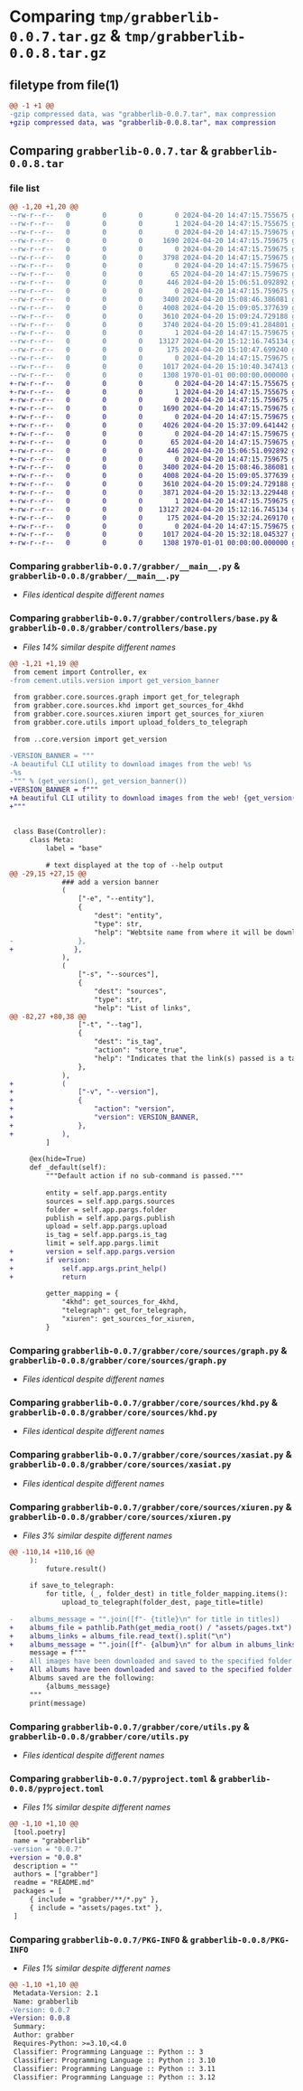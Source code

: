 # Comparing `tmp/grabberlib-0.0.7.tar.gz` & `tmp/grabberlib-0.0.8.tar.gz`

## filetype from file(1)

```diff
@@ -1 +1 @@
-gzip compressed data, was "grabberlib-0.0.7.tar", max compression
+gzip compressed data, was "grabberlib-0.0.8.tar", max compression
```

## Comparing `grabberlib-0.0.7.tar` & `grabberlib-0.0.8.tar`

### file list

```diff
@@ -1,20 +1,20 @@
--rw-r--r--   0        0        0        0 2024-04-20 14:47:15.755675 grabberlib-0.0.7/README.md
--rw-r--r--   0        0        0        1 2024-04-20 14:47:15.755675 grabberlib-0.0.7/assets/pages.txt
--rw-r--r--   0        0        0        0 2024-04-20 14:47:15.759675 grabberlib-0.0.7/grabber/__init__.py
--rw-r--r--   0        0        0     1690 2024-04-20 14:47:15.759675 grabberlib-0.0.7/grabber/__main__.py
--rw-r--r--   0        0        0        0 2024-04-20 14:47:15.759675 grabberlib-0.0.7/grabber/controllers/__init__.py
--rw-r--r--   0        0        0     3798 2024-04-20 14:47:15.759675 grabberlib-0.0.7/grabber/controllers/base.py
--rw-r--r--   0        0        0        0 2024-04-20 14:47:15.759675 grabberlib-0.0.7/grabber/core/__init__.py
--rw-r--r--   0        0        0       65 2024-04-20 14:47:15.759675 grabberlib-0.0.7/grabber/core/exc.py
--rw-r--r--   0        0        0      446 2024-04-20 15:06:51.092892 grabberlib-0.0.7/grabber/core/settings.py
--rw-r--r--   0        0        0        0 2024-04-20 14:47:15.759675 grabberlib-0.0.7/grabber/core/sources/__init__.py
--rw-r--r--   0        0        0     3400 2024-04-20 15:08:46.386081 grabberlib-0.0.7/grabber/core/sources/graph.py
--rw-r--r--   0        0        0     4008 2024-04-20 15:09:05.377639 grabberlib-0.0.7/grabber/core/sources/khd.py
--rw-r--r--   0        0        0     3610 2024-04-20 15:09:24.729188 grabberlib-0.0.7/grabber/core/sources/xasiat.py
--rw-r--r--   0        0        0     3740 2024-04-20 15:09:41.284801 grabberlib-0.0.7/grabber/core/sources/xiuren.py
--rw-r--r--   0        0        0        1 2024-04-20 14:47:15.759675 grabberlib-0.0.7/grabber/core/sources/yellow.py
--rw-r--r--   0        0        0    13127 2024-04-20 15:12:16.745134 grabberlib-0.0.7/grabber/core/utils.py
--rw-r--r--   0        0        0      175 2024-04-20 15:10:47.699240 grabberlib-0.0.7/grabber/core/version.py
--rw-r--r--   0        0        0        0 2024-04-20 14:47:15.759675 grabberlib-0.0.7/grabber/templates/__init__.py
--rw-r--r--   0        0        0     1017 2024-04-20 15:10:40.347413 grabberlib-0.0.7/pyproject.toml
--rw-r--r--   0        0        0     1308 1970-01-01 00:00:00.000000 grabberlib-0.0.7/PKG-INFO
+-rw-r--r--   0        0        0        0 2024-04-20 14:47:15.755675 grabberlib-0.0.8/README.md
+-rw-r--r--   0        0        0        1 2024-04-20 14:47:15.755675 grabberlib-0.0.8/assets/pages.txt
+-rw-r--r--   0        0        0        0 2024-04-20 14:47:15.759675 grabberlib-0.0.8/grabber/__init__.py
+-rw-r--r--   0        0        0     1690 2024-04-20 14:47:15.759675 grabberlib-0.0.8/grabber/__main__.py
+-rw-r--r--   0        0        0        0 2024-04-20 14:47:15.759675 grabberlib-0.0.8/grabber/controllers/__init__.py
+-rw-r--r--   0        0        0     4026 2024-04-20 15:37:09.641442 grabberlib-0.0.8/grabber/controllers/base.py
+-rw-r--r--   0        0        0        0 2024-04-20 14:47:15.759675 grabberlib-0.0.8/grabber/core/__init__.py
+-rw-r--r--   0        0        0       65 2024-04-20 14:47:15.759675 grabberlib-0.0.8/grabber/core/exc.py
+-rw-r--r--   0        0        0      446 2024-04-20 15:06:51.092892 grabberlib-0.0.8/grabber/core/settings.py
+-rw-r--r--   0        0        0        0 2024-04-20 14:47:15.759675 grabberlib-0.0.8/grabber/core/sources/__init__.py
+-rw-r--r--   0        0        0     3400 2024-04-20 15:08:46.386081 grabberlib-0.0.8/grabber/core/sources/graph.py
+-rw-r--r--   0        0        0     4008 2024-04-20 15:09:05.377639 grabberlib-0.0.8/grabber/core/sources/khd.py
+-rw-r--r--   0        0        0     3610 2024-04-20 15:09:24.729188 grabberlib-0.0.8/grabber/core/sources/xasiat.py
+-rw-r--r--   0        0        0     3871 2024-04-20 15:32:13.229448 grabberlib-0.0.8/grabber/core/sources/xiuren.py
+-rw-r--r--   0        0        0        1 2024-04-20 14:47:15.759675 grabberlib-0.0.8/grabber/core/sources/yellow.py
+-rw-r--r--   0        0        0    13127 2024-04-20 15:12:16.745134 grabberlib-0.0.8/grabber/core/utils.py
+-rw-r--r--   0        0        0      175 2024-04-20 15:32:24.269170 grabberlib-0.0.8/grabber/core/version.py
+-rw-r--r--   0        0        0        0 2024-04-20 14:47:15.759675 grabberlib-0.0.8/grabber/templates/__init__.py
+-rw-r--r--   0        0        0     1017 2024-04-20 15:32:18.045327 grabberlib-0.0.8/pyproject.toml
+-rw-r--r--   0        0        0     1308 1970-01-01 00:00:00.000000 grabberlib-0.0.8/PKG-INFO
```

### Comparing `grabberlib-0.0.7/grabber/__main__.py` & `grabberlib-0.0.8/grabber/__main__.py`

 * *Files identical despite different names*

### Comparing `grabberlib-0.0.7/grabber/controllers/base.py` & `grabberlib-0.0.8/grabber/controllers/base.py`

 * *Files 14% similar despite different names*

```diff
@@ -1,21 +1,19 @@
 from cement import Controller, ex
-from cement.utils.version import get_version_banner
 
 from grabber.core.sources.graph import get_for_telegraph
 from grabber.core.sources.khd import get_sources_for_4khd
 from grabber.core.sources.xiuren import get_sources_for_xiuren
 from grabber.core.utils import upload_folders_to_telegraph
 
 from ..core.version import get_version
 
-VERSION_BANNER = """
-A beautiful CLI utility to download images from the web! %s
-%s
-""" % (get_version(), get_version_banner())
+VERSION_BANNER = f"""
+A beautiful CLI utility to download images from the web! {get_version()}
+"""
 
 
 class Base(Controller):
     class Meta:
         label = "base"
 
         # text displayed at the top of --help output
@@ -29,15 +27,15 @@
             ### add a version banner
             (
                 ["-e", "--entity"],
                 {
                     "dest": "entity",
                     "type": str,
                     "help": "Webtsite name from where it will be download",
-                },
+               },
             ),
             (
                 ["-s", "--sources"],
                 {
                     "dest": "sources",
                     "type": str,
                     "help": "List of links",
@@ -82,27 +80,38 @@
                 ["-t", "--tag"],
                 {
                     "dest": "is_tag",
                     "action": "store_true",
                     "help": "Indicates that the link(s) passed is a tag in which the posts are paginated",
                 },
             ),
+            (
+                ["-v", "--version"],
+                {
+                    "action": "version",
+                    "version": VERSION_BANNER,
+                },
+            ),
         ]
 
     @ex(hide=True)
     def _default(self):
         """Default action if no sub-command is passed."""
 
         entity = self.app.pargs.entity
         sources = self.app.pargs.sources
         folder = self.app.pargs.folder
         publish = self.app.pargs.publish
         upload = self.app.pargs.upload
         is_tag = self.app.pargs.is_tag
         limit = self.app.pargs.limit
+        version = self.app.pargs.version
+        if version:
+            self.app.args.print_help()
+            return
 
         getter_mapping = {
             "4khd": get_sources_for_4khd,
             "telegraph": get_for_telegraph,
             "xiuren": get_sources_for_xiuren,
         }
```

### Comparing `grabberlib-0.0.7/grabber/core/sources/graph.py` & `grabberlib-0.0.8/grabber/core/sources/graph.py`

 * *Files identical despite different names*

### Comparing `grabberlib-0.0.7/grabber/core/sources/khd.py` & `grabberlib-0.0.8/grabber/core/sources/khd.py`

 * *Files identical despite different names*

### Comparing `grabberlib-0.0.7/grabber/core/sources/xasiat.py` & `grabberlib-0.0.8/grabber/core/sources/xasiat.py`

 * *Files identical despite different names*

### Comparing `grabberlib-0.0.7/grabber/core/sources/xiuren.py` & `grabberlib-0.0.8/grabber/core/sources/xiuren.py`

 * *Files 3% similar despite different names*

```diff
@@ -110,14 +110,16 @@
     ):
         future.result()
 
     if save_to_telegraph:
         for title, (_, folder_dest) in title_folder_mapping.items():
             upload_to_telegraph(folder_dest, page_title=title)
 
-    albums_message = "".join([f"- {title}\n" for title in titles])
+    albums_file = pathlib.Path(get_media_root() / "assets/pages.txt")
+    albums_links = albums_file.read_text().split("\n")
+    albums_message = "".join([f"- {album}\n" for album in albums_links])
     message = f"""
-    All images have been downloaded and saved to the specified folder.
+    All albums have been downloaded and saved to the specified folder.
     Albums saved are the following:
         {albums_message}
     """
     print(message)
```

### Comparing `grabberlib-0.0.7/grabber/core/utils.py` & `grabberlib-0.0.8/grabber/core/utils.py`

 * *Files identical despite different names*

### Comparing `grabberlib-0.0.7/pyproject.toml` & `grabberlib-0.0.8/pyproject.toml`

 * *Files 1% similar despite different names*

```diff
@@ -1,10 +1,10 @@
 [tool.poetry]
 name = "grabberlib"
-version = "0.0.7"
+version = "0.0.8"
 description = ""
 authors = ["grabber"]
 readme = "README.md"
 packages = [
     { include = "grabber/**/*.py" },
     { include = "assets/pages.txt" },
 ]
```

### Comparing `grabberlib-0.0.7/PKG-INFO` & `grabberlib-0.0.8/PKG-INFO`

 * *Files 1% similar despite different names*

```diff
@@ -1,10 +1,10 @@
 Metadata-Version: 2.1
 Name: grabberlib
-Version: 0.0.7
+Version: 0.0.8
 Summary: 
 Author: grabber
 Requires-Python: >=3.10,<4.0
 Classifier: Programming Language :: Python :: 3
 Classifier: Programming Language :: Python :: 3.10
 Classifier: Programming Language :: Python :: 3.11
 Classifier: Programming Language :: Python :: 3.12
```

